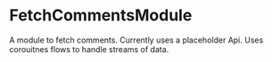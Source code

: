 # FetchCommentsModule
A module to fetch comments.
Currently uses a placeholder Api.
Uses corouitnes flows to handle streams of data.

